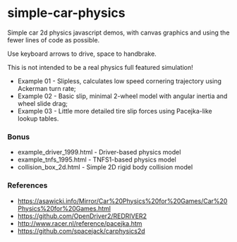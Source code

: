 # simple-car-physics

Simple car 2d physics javascript demos, with canvas graphics and using the fewer lines of code as possible.

Use keyboard arrows to drive, space to handbrake.

This is not intended to be a real physics full featured simulation!

* Example 01 - Slipless, calculates low speed cornering trajectory using Ackerman turn rate;
* Example 02 - Basic slip, minimal 2-wheel model with angular inertia and wheel slide drag;
* Example 03 - Little more detailed tire slip forces using Pacejka-like lookup tables.

### Bonus
* example_driver_1999.html - Driver-based physics model
* example_tnfs_1995.html - TNFS1-based physics model
* collision_box_2d.html - Simple 2D rigid body collision model

### References
* https://asawicki.info/Mirror/Car%20Physics%20for%20Games/Car%20Physics%20for%20Games.html
* https://github.com/OpenDriver2/REDRIVER2
* http://www.racer.nl/reference/pacejka.htm
* https://github.com/spacejack/carphysics2d
